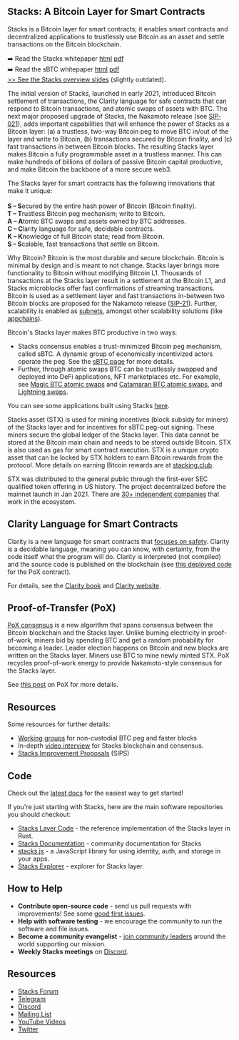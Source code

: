 ## Stacks: A Bitcoin Layer for Smart Contracts


Stacks is a Bitcoin layer for smart contracts; it enables smart contracts and decentralized applications to trustlessly use Bitcoin as an asset and settle transactions on the Bitcoin blockchain. 

➡️ Read the Stacks whitepaper [html](https://stacks-network.github.io/stacks/stacks.html) [pdf](https://stacks-network.github.io/stacks/stacks.pdf)<br>
➡️ Read the sBTC whitepaper [html](https://stacks-network.github.io/stacks/sbtc.html) [pdf](https://stacks-network.github.io/stacks/sbtc.pdf)<br>
[>> See the Stacks overview slides](https://drive.google.com/file/d/19IX1PHshiXfdg7HXVJSQ8bPME_uizH6-/view) (slightly outdated).

The initial version of Stacks, launched in early 2021, introduced Bitcoin settlement of transactions, the Clarity language for safe contracts that can respond to Bitcoin transactions, and atomic swaps of assets with BTC. The next major proposed upgrade of Stacks, the Nakamoto release (see [SIP-021](https://github.com/stacksgov/sips/blob/56b73eada5ef1b72376f4a230949297b3edcc562/sips/sip-021/sip-021-trustless-two-way-peg-for-bitcoin.md)), adds important capabilities that will enhance the power of Stacks as a Bitcoin layer: (a) a trustless, two-way Bitcoin peg to move BTC in/out of the layer and write to Bitcoin, (b) transactions secured by Bitcoin finality, and (c) fast transactions in between Bitcoin blocks. The resulting Stacks layer makes Bitcoin a fully programmable asset in a trustless manner. This can make hundreds of billions of dollars of passive Bitcoin capital productive, and make Bitcoin the backbone of a more secure web3.

The Stacks layer for smart contracts has the following innovations that make it unique:<br><br>
**S – S**ecured by the entire hash power of Bitcoin (Bitcoin finality).<br>
**T – T**rustless Bitcoin peg mechanism; write to Bitcoin.<br>
**A – A**tomic BTC swaps and assets owned by BTC addresses.<br>
**C – C**larity language for safe, decidable contracts.<br>
**K – K**nowledge of full Bitcoin state; read from Bitcoin.<br>
**S – S**calable, fast transactions that settle on Bitcoin.<br>

Why Bitcoin? Bitcoin is the most durable and secure blockchain. Bitcoin is minimal by design and is meant to not change. Stacks layer brings more functionality to Bitcoin without modifying Bitcoin L1. Thousands of transactions at the Stacks layer result in a settlement at the Bitcoin L1, and Stacks microblocks offer fast confirmations of streaming transactions. Bitcoin is used as a settlement layer and fast transactions in-between two Bitcoin blocks are proposed for the Nakamoto release ([SIP-21](https://github.com/stacksgov/sips/blob/56b73eada5ef1b72376f4a230949297b3edcc562/sips/sip-021/sip-021-trustless-two-way-peg-for-bitcoin.md)). Further, scalability is enabled as [subnets](https://github.com/hirosystems/stacks-subnets), amongst other scalability solutions (like [appchains](https://gist.github.com/jcnelson/c982e52075337ba75e00b79942164e31)).

Bitcoin's Stacks layer makes BTC productive in two ways:
- Stacks consensus enables a trust-minimized Bitcoin peg mechanism, called sBTC. A dynamic group of economically incentivized actors operate the peg. See the [sBTC page](https://stacks.co/sbtc) for more details.
- Further, through atomic swaps BTC can be trustlessly swapped and deployed into DeFi applications, NFT marketplaces etc. For example, see [Magic BTC atomic swaps](https://magic.fun) and [Catamaran BTC atomic swaps](https://www.hiro.so/blog/bitcoin-defi-is-here-a-deep-dive-into-trust-less-swaps), and [Lightning swaps](https://lnswap.org). 

You can see some applications built using Stacks [here](https://www.stacks.co/explore/discover-apps).

Stacks asset (STX) is used for mining incentives (block subsidy for miners) of the Stacks layer and for incentives for sBTC peg-out signing. These miners secure the global ledger of the Stacks layer. This data cannot be stored at the Bitcoin main chain and needs to be stored outside Bitcoin. STX is also used as gas for smart contract execution. STX is a unique crypto asset that can be locked by STX holders to earn Bitcoin rewards from the protocol. More details on earning Bitcoin rewards are at [stacking.club](https://stacking.club).

STX was distributed to the general public through the first-ever SEC qualified token offering in US history. The project decentralized before the mainnet launch in Jan 2021. There are [30+ independent companies](https://twitter.com/zrixes/status/1433248424271355905?s=20) that work in the ecosystem.

## Clarity Language for Smart Contracts

Clarity is a new language for smart contracts that [focuses on safety](https://stacks.org/bringing-clarity-to-8-dangerous-smart-contract-vulnerabilities/). Clarity is a decidable language, meaning you can know, with certainty, from the code itself what the program will do. Clarity is interpreted (not compiled) and the source code is published on the blockchain (see [this deployed code](https://explorer.stacks.co/txid/SP000000000000000000002Q6VF78.pox?chain=mainnet) for the PoX contract).

For details, see the [Clarity book](https://book.clarity-lang.org/) and [Clarity website](https://clarity-lang.org).

## Proof-of-Transfer (PoX)

[PoX consensus](https://blockstack.org/pox.pdf) is a new algorithm that spans consensus between the Bitcoin blockchain and the Stacks layer. Unlike burning electricity in proof-of-work, miners bid by spending BTC and get a random probability for becoming a leader. Leader election happens on Bitcoin and new blocks are written on the Stacks layer. Miners use BTC to mine newly minted STX. PoX recycles proof-of-work energy to provide Nakamoto-style consensus for the Stacks layer. 

See [this post](https://medium.com/@sonkaos999/the-bullish-case-for-stacks-8ef75849861f) on PoX for more details.

## Resources

Some resources for further details:
- [Working groups](https://github.com/stacks-network/stacks/discussions) for non-custodial BTC peg and faster blocks<br>
- In-depth [video interview](https://www.youtube.com/watch?v=dEQFPNWaOHY) for Stacks blockchain and consensus.
- [Stacks Improvement Proposals](https://github.com/stacksgov/sips/tree/main/sips) (SIPS)

## Code

Check out the [latest docs](https://docs.stacks.co/) for the easiest way to get started!

If you're just starting with Stacks, here are the main software repositories you should checkout:

- [Stacks Layer Code](https://github.com/stacks-network/stacks-blockchain) - the reference implementation of the Stacks layer in Rust.
- [Stacks Documentation](https://github.com/stacks-network/docs) - community documentation for Stacks
- [stacks.js](https://github.com/hirosystems/stacks.js) - a JavaScript library for using identity, auth, and storage in your apps.
- [Stacks Explorer](https://github.com/hirosystems/explorer) - explorer for Stacks layer.

## How to Help

- **Contribute open-source code** - send us pull requests with improvements! See some [good first issues](https://github.com/stacks-network/stacks-blockchain/issues?q=is%3Aissue+is%3Aopen+label%3A%22good+first+issue%22).
- **Help with software testing** - we encourage the community to run the software and file issues.
- **Become a community evangelist** - [join community leaders](https://community.stacks.org/evangelists) around the world supporting our mission.
- **Weekly Stacks meetings** on [Discord](https://stacks.chat).

## Resources

- [Stacks Forum](https://forum.stacks.org)
- [Telegram](https://t.me/StacksChat)
- [Discord](https://stacks.chat)
- [Mailing List](https://stacks.org/updates)
- [YouTube Videos](https://www.youtube.com/channel/UC3J2iHnyt2JtOvtGVf_jpHQ)
- [Twitter](https://twitter.com/stacks)
